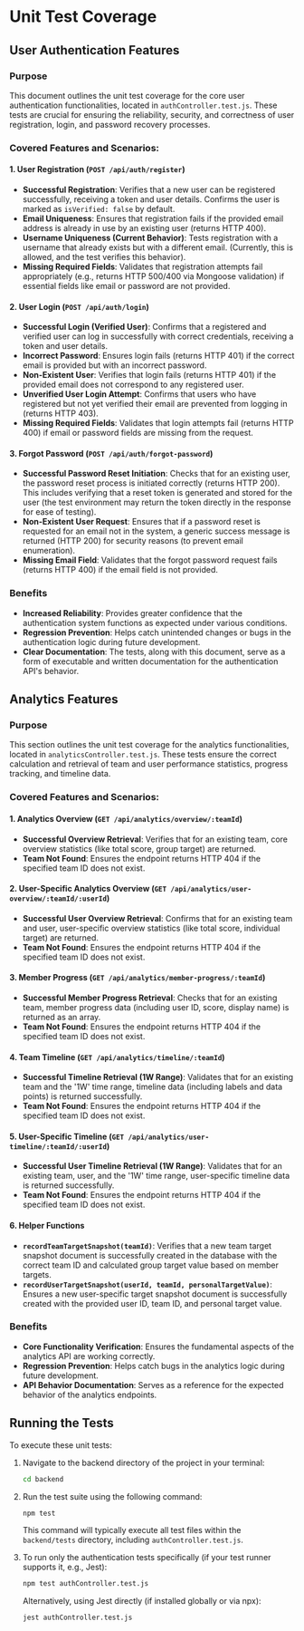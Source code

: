 # Unit Test Coverage
## User Authentication Features
### Purpose
This document outlines the unit test coverage for the core user authentication functionalities, located in `authController.test.js`. These tests are crucial for ensuring the reliability, security, and correctness of user registration, login, and password recovery processes.

### Covered Features and Scenarios:

#### 1. User Registration (`POST /api/auth/register`)
-   **Successful Registration**: Verifies that a new user can be registered successfully, receiving a token and user details. Confirms the user is marked as `isVerified: false` by default.
-   **Email Uniqueness**: Ensures that registration fails if the provided email address is already in use by an existing user (returns HTTP 400).
-   **Username Uniqueness (Current Behavior)**: Tests registration with a username that already exists but with a different email. (Currently, this is allowed, and the test verifies this behavior).
-   **Missing Required Fields**: Validates that registration attempts fail appropriately (e.g., returns HTTP 500/400 via Mongoose validation) if essential fields like email or password are not provided.

#### 2. User Login (`POST /api/auth/login`)
-   **Successful Login (Verified User)**: Confirms that a registered and verified user can log in successfully with correct credentials, receiving a token and user details.
-   **Incorrect Password**: Ensures login fails (returns HTTP 401) if the correct email is provided but with an incorrect password.
-   **Non-Existent User**: Verifies that login fails (returns HTTP 401) if the provided email does not correspond to any registered user.
-   **Unverified User Login Attempt**: Confirms that users who have registered but not yet verified their email are prevented from logging in (returns HTTP 403).
-   **Missing Required Fields**: Validates that login attempts fail (returns HTTP 400) if email or password fields are missing from the request.

#### 3. Forgot Password (`POST /api/auth/forgot-password`)
-   **Successful Password Reset Initiation**: Checks that for an existing user, the password reset process is initiated correctly (returns HTTP 200). This includes verifying that a reset token is generated and stored for the user (the test environment may return the token directly in the response for ease of testing).
-   **Non-Existent User Request**: Ensures that if a password reset is requested for an email not in the system, a generic success message is returned (HTTP 200) for security reasons (to prevent email enumeration).
-   **Missing Email Field**: Validates that the forgot password request fails (returns HTTP 400) if the email field is not provided.

### Benefits
-   **Increased Reliability**: Provides greater confidence that the authentication system functions as expected under various conditions.
-   **Regression Prevention**: Helps catch unintended changes or bugs in the authentication logic during future development.
-   **Clear Documentation**: The tests, along with this document, serve as a form of executable and written documentation for the authentication API's behavior.

## Analytics Features

### Purpose
This section outlines the unit test coverage for the analytics functionalities, located in `analyticsController.test.js`. These tests ensure the correct calculation and retrieval of team and user performance statistics, progress tracking, and timeline data.

### Covered Features and Scenarios:

#### 1. Analytics Overview (`GET /api/analytics/overview/:teamId`)
-   **Successful Overview Retrieval**: Verifies that for an existing team, core overview statistics (like total score, group target) are returned.
-   **Team Not Found**: Ensures the endpoint returns HTTP 404 if the specified team ID does not exist.

#### 2. User-Specific Analytics Overview (`GET /api/analytics/user-overview/:teamId/:userId`)
-   **Successful User Overview Retrieval**: Confirms that for an existing team and user, user-specific overview statistics (like total score, individual target) are returned.
-   **Team Not Found**: Ensures the endpoint returns HTTP 404 if the specified team ID does not exist.

#### 3. Member Progress (`GET /api/analytics/member-progress/:teamId`)
-   **Successful Member Progress Retrieval**: Checks that for an existing team, member progress data (including user ID, score, display name) is returned as an array.
-   **Team Not Found**: Ensures the endpoint returns HTTP 404 if the specified team ID does not exist.

#### 4. Team Timeline (`GET /api/analytics/timeline/:teamId`)
-   **Successful Timeline Retrieval (1W Range)**: Validates that for an existing team and the '1W' time range, timeline data (including labels and data points) is returned successfully.
-   **Team Not Found**: Ensures the endpoint returns HTTP 404 if the specified team ID does not exist.

#### 5. User-Specific Timeline (`GET /api/analytics/user-timeline/:teamId/:userId`)
-   **Successful User Timeline Retrieval (1W Range)**: Validates that for an existing team, user, and the '1W' time range, user-specific timeline data is returned successfully.
-   **Team Not Found**: Ensures the endpoint returns HTTP 404 if the specified team ID does not exist.

#### 6. Helper Functions
-   **`recordTeamTargetSnapshot(teamId)`**: Verifies that a new team target snapshot document is successfully created in the database with the correct team ID and calculated group target value based on member targets.
-   **`recordUserTargetSnapshot(userId, teamId, personalTargetValue)`**: Ensures a new user-specific target snapshot document is successfully created with the provided user ID, team ID, and personal target value.

### Benefits
-   **Core Functionality Verification**: Ensures the fundamental aspects of the analytics API are working correctly.
-   **Regression Prevention**: Helps catch bugs in the analytics logic during future development.
-   **API Behavior Documentation**: Serves as a reference for the expected behavior of the analytics endpoints.

## Running the Tests

To execute these unit tests:

1.  Navigate to the backend directory of the project in your terminal:
    ```bash
    cd backend
    ```

2.  Run the test suite using the following command:
    ```bash
    npm test
    ```
    This command will typically execute all test files within the `backend/tests` directory, including `authController.test.js`.

3.  To run only the authentication tests specifically (if your test runner supports it, e.g., Jest):
    ```bash
    npm test authController.test.js
    ```
    Alternatively, using Jest directly (if installed globally or via npx):
    ```bash
    jest authController.test.js
    ```
